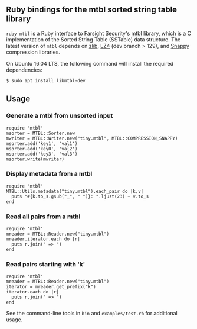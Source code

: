 
Ruby bindings for the mtbl sorted string table library
----------------------------------------------------------------

`ruby-mtbl` is a Ruby interface to Farsight Security's [mtbl](https://github.com/farsightsec/mtbl/)
library, which is a C implementation of the Sorted String Table (SSTable)
data structure. The latest version of `mtbl` depends on [zlib](http://www.zlib.net/),
[LZ4](https://github.com/Cyan4973/lz4) (dev branch > 129), and [Snappy](http://google.github.io/snappy/) 
compression libraries.

On Ubuntu 16.04 LTS, the following command will install the required dependencies:
```
$ sudo apt install libmtbl-dev
```

## Usage

### Generate a mtbl from unsorted input
```
require 'mtbl'
msorter = MTBL::Sorter.new
mwriter = MTBL::Writer.new("tiny.mtbl", MTBL::COMPRESSION_SNAPPY)
msorter.add('key1', 'val1')
msorter.add('key0', 'val2')
msorter.add('key3', 'val3')
msorter.write(mwriter)
```

### Display metadata from a mtbl
```
require 'mtbl'
MTBL::Utils.metadata("tiny.mtbl").each_pair do |k,v|
  puts "#{k.to_s.gsub("_", " ")}: ".ljust(23) + v.to_s
end
```

### Read all pairs from a mtbl
```
require 'mtbl'
mreader = MTBL::Reader.new("tiny.mtbl")
mreader.iterator.each do |r|
  puts r.join(" => ")
end
```

### Read pairs starting with 'k'
```
require 'mtbl'
mreader = MTBL::Reader.new("tiny.mtbl")
iterator = mreader.get_prefix("k")
iterator.each do |r|
  puts r.join(" => ")
end
```


See the command-line tools in ``bin`` and ``examples/test.rb`` for additional usage.
